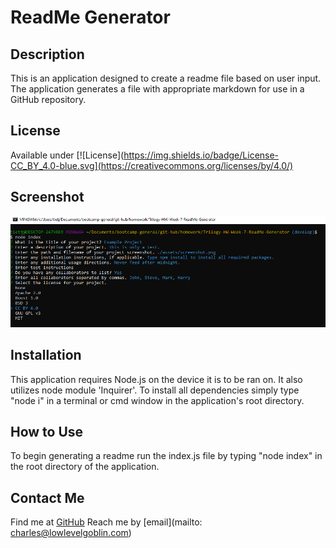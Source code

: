 # ReadMe Generator

  ## Description
  This is an application designed to create a readme file based on user input. The application generates a file with appropriate markdown for use in a GitHub repository. 

  
  ## License
  Available under [![License](https://img.shields.io/badge/License-CC_BY_4.0-blue.svg](https://creativecommons.org/licenses/by/4.0/)

   
  ## Screenshot
  ![Project Screenshot](./img/project-ss.png?raw=true)

   
  ## Installation
  This application requires Node.js on the device it is to be ran on. It also utilizes node module 'Inquirer'. To install all dependencies simply type "node i" in a terminal or cmd window in the application's root directory.

   
  ## How to Use
  To begin generating a readme run the index.js file by typing "node index" in the root directory of the application.

    
  ## Contact Me
  Find me at [GitHub](https://github.com/charlestietjen)
  Reach me by [email](mailto: charles@lowlevelgoblin.com)
   
  
